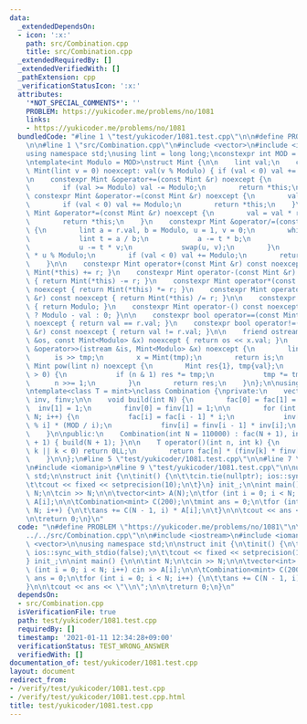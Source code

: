```yaml
---
data:
  _extendedDependsOn:
  - icon: ':x:'
    path: src/Combination.cpp
    title: src/Combination.cpp
  _extendedRequiredBy: []
  _extendedVerifiedWith: []
  _pathExtension: cpp
  _verificationStatusIcon: ':x:'
  attributes:
    '*NOT_SPECIAL_COMMENTS*': ''
    PROBLEM: https://yukicoder.me/problems/no/1081
    links:
    - https://yukicoder.me/problems/no/1081
  bundledCode: "#line 1 \"test/yukicoder/1081.test.cpp\"\n\n#define PROBLEM \"https://yukicoder.me/problems/no/1081\"\
    \n\n#line 1 \"src/Combination.cpp\"\n#include <vector>\n#include <iostream>\n\n\
    using namespace std;\nusing lint = long long;\nconstexpr int MOD = 1000000007;\n\
    \ntemplate<int Modulo = MOD>\nstruct Mint {\n\n    lint val;\n    constexpr explicit\
    \ Mint(lint v = 0) noexcept: val(v % Modulo) { if (val < 0) val += Modulo; }\n\
    \n    constexpr Mint &operator+=(const Mint &r) noexcept {\n        val += r.val;\n\
    \        if (val >= Modulo) val -= Modulo;\n        return *this;\n    }\n   \
    \ constexpr Mint &operator-=(const Mint &r) noexcept {\n        val -= r.val;\n\
    \        if (val < 0) val += Modulo;\n        return *this;\n    }\n    constexpr\
    \ Mint &operator*=(const Mint &r) noexcept {\n        val = val * r.val % Modulo;\n\
    \        return *this;\n    }\n    constexpr Mint &operator/=(const Mint &r) noexcept\
    \ {\n        lint a = r.val, b = Modulo, u = 1, v = 0;\n        while (b) {\n\
    \            lint t = a / b;\n            a -= t * b;\n            swap(a, b);\n\
    \            u -= t * v;\n            swap(u, v);\n        }\n        val = val\
    \ * u % Modulo;\n        if (val < 0) val += Modulo;\n        return *this;\n\
    \    }\n\n    constexpr Mint operator+(const Mint &r) const noexcept { return\
    \ Mint(*this) += r; }\n    constexpr Mint operator-(const Mint &r) const noexcept\
    \ { return Mint(*this) -= r; }\n    constexpr Mint operator*(const Mint &r) const\
    \ noexcept { return Mint(*this) *= r; }\n    constexpr Mint operator/(const Mint\
    \ &r) const noexcept { return Mint(*this) /= r; }\n\n    constexpr int getmod()\
    \ { return Modulo; }\n    constexpr Mint operator-() const noexcept { return val\
    \ ? Modulo - val : 0; }\n\n    constexpr bool operator==(const Mint &r) const\
    \ noexcept { return val == r.val; }\n    constexpr bool operator!=(const Mint\
    \ &r) const noexcept { return val != r.val; }\n\n    friend ostream &operator<<(ostream\
    \ &os, const Mint<Modulo> &x) noexcept { return os << x.val; }\n    friend istream\
    \ &operator>>(istream &is, Mint<Modulo> &x) noexcept {\n        lint tmp;\n  \
    \      is >> tmp;\n        x = Mint(tmp);\n        return is;\n    }\n\n    constexpr\
    \ Mint pow(lint n) noexcept {\n        Mint res{1}, tmp{val};\n        while (n\
    \ > 0) {\n            if (n & 1) res *= tmp;\n            tmp *= tmp;\n      \
    \      n >>= 1;\n        }\n        return res;\n    }\n};\n\nusing mint = Mint<>;\n\
    \ntemplate<class T = mint>\nclass Combination {\nprivate:\n    vector<T> fac,\
    \ inv, finv;\n\n    void build(int N) {\n        fac[0] = fac[1] = 1;\n      \
    \  inv[1] = 1;\n        finv[0] = finv[1] = 1;\n\n        for (int i = 2; i <\
    \ N; i++) {\n            fac[i] = fac[i - 1] * i;\n            inv[i] = -inv[MOD\
    \ % i] * (MOD / i);\n            finv[i] = finv[i - 1] * inv[i];\n        }\n\
    \    }\n\npublic:\n    Combination(int N = 110000) : fac(N + 1), inv(N + 1), finv(N\
    \ + 1) { build(N + 1); }\n\n    T operator()(int n, int k) {\n        if (n <\
    \ k || k < 0) return 0LL;\n        return fac[n] * (finv[k] * finv[n - k]);\n\
    \    }\n\n};\n#line 5 \"test/yukicoder/1081.test.cpp\"\n\n#line 7 \"test/yukicoder/1081.test.cpp\"\
    \n#include <iomanip>\n#line 9 \"test/yukicoder/1081.test.cpp\"\n\nusing namespace\
    \ std;\n\nstruct init {\n\tinit() {\n\t\tcin.tie(nullptr); ios::sync_with_stdio(false);\n\
    \t\tcout << fixed << setprecision(10);\n\t}\n} init_;\n\nint main() {\n\n\tint\
    \ N;\n\tcin >> N;\n\n\tvector<int> A(N);\n\tfor (int i = 0; i < N; i++) cin >>\
    \ A[i];\n\n\tCombination<mint> C(200);\n\tmint ans = 0;\n\tfor (int i = 0; i <\
    \ N; i++) {\n\t\tans += C(N - 1, i) * A[i];\n\t}\n\n\tcout << ans << \"\\n\";\n\
    \n\treturn 0;\n}\n"
  code: "\n#define PROBLEM \"https://yukicoder.me/problems/no/1081\"\n\n#include \"\
    ../../src/Combination.cpp\"\n\n#include <iostream>\n#include <iomanip>\n#include\
    \ <vector>\n\nusing namespace std;\n\nstruct init {\n\tinit() {\n\t\tcin.tie(nullptr);\
    \ ios::sync_with_stdio(false);\n\t\tcout << fixed << setprecision(10);\n\t}\n\
    } init_;\n\nint main() {\n\n\tint N;\n\tcin >> N;\n\n\tvector<int> A(N);\n\tfor\
    \ (int i = 0; i < N; i++) cin >> A[i];\n\n\tCombination<mint> C(200);\n\tmint\
    \ ans = 0;\n\tfor (int i = 0; i < N; i++) {\n\t\tans += C(N - 1, i) * A[i];\n\t\
    }\n\n\tcout << ans << \"\\n\";\n\n\treturn 0;\n}\n"
  dependsOn:
  - src/Combination.cpp
  isVerificationFile: true
  path: test/yukicoder/1081.test.cpp
  requiredBy: []
  timestamp: '2021-01-11 12:34:28+09:00'
  verificationStatus: TEST_WRONG_ANSWER
  verifiedWith: []
documentation_of: test/yukicoder/1081.test.cpp
layout: document
redirect_from:
- /verify/test/yukicoder/1081.test.cpp
- /verify/test/yukicoder/1081.test.cpp.html
title: test/yukicoder/1081.test.cpp
---
```

